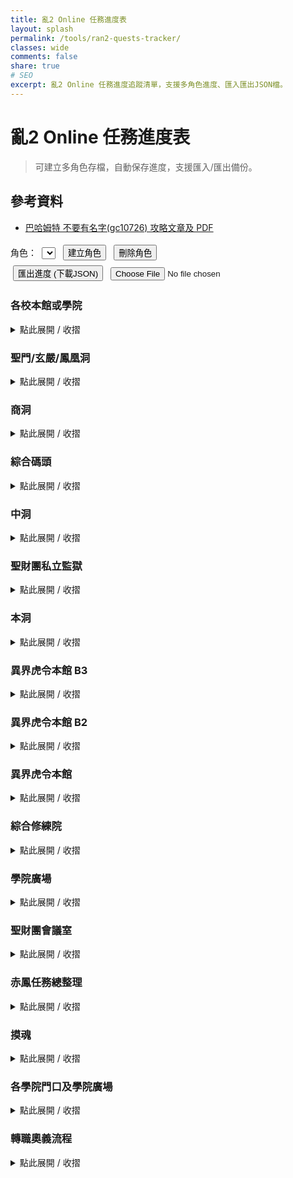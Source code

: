 ```yaml
---
title: 亂2 Online 任務進度表
layout: splash
permalink: /tools/ran2-quests-tracker/
classes: wide
comments: false
share: true
# SEO
excerpt: 亂2 Online 任務進度追蹤清單，支援多角色進度、匯入匯出JSON檔。
---
```


# 亂2 Online 任務進度表

> 可建立多角色存檔，自動保存進度，支援匯入/匯出備份。

## 參考資料
- [巴哈姆特 不要有名字(gc10726) 攻略文章及 PDF](https://forum.gamer.com.tw/C.php?bsn=5270&snA=85329)

<style>
.quest-container {
  margin-top: 1em;
  border-left: 4px solid #ccc;
  padding-left: 1em;
}
.quest-list {
  list-style: none;
  padding: 0;
}
.quest-list li {
  margin: 0.5em 0;
}
.quest-list input[type="checkbox"] {
  transform: scale(1.2);
  margin-right: 0.5em;
}
#controls {
  margin: 1em 0;
}
#controls input, #controls button, #controls select {
  margin: 0.3em;
}
</style>

<div id="controls">
  <label>角色：
    <select id="profileSelect"></select>
  </label>
  <button id="newProfileBtn">建立角色</button>
  <button id="deleteProfileBtn">刪除角色</button>
  <br>
  <button id="exportBtn">匯出進度 (下載JSON)</button>
  <input type="file" id="importFile" accept=".json">
</div>

<h3>各校本館或學院</h3>

<details>
<summary style="cursor:pointer;">點此展開 / 收摺</summary>

<div class="quest-container">
<ul class="quest-list">
  <li><input type="checkbox" data-id="q1">[劇情]新進學生介紹</li>
  <li><input type="checkbox" data-id="q2">[劇情]學院生註冊</li>
  <li><input type="checkbox" data-id="q3">[劇情]學生主任的測驗（技能點數+2）</li>
  <li><input type="checkbox" data-id="q4">[劇情]結界認證（技能點數+2）</li>
  <li><input type="checkbox" data-id="q5">[劇情]準備通過正門</li>
  <li><input type="checkbox" data-id="q6">[劇情]突如其來的研究論文</li>
  <li><input type="checkbox" data-id="q7">[劇情]異像調查</li>
  <li><input type="checkbox" data-id="q8">[劇情]定期測驗（聖門本館主任 能力點數+2）</li>
  <li><label>以下三校任務名稱不同</label></li>
  <li><input type="checkbox" data-id="q9">[劇情]戰爭的召喚（聖門本館主任 能力點數+2）</li>
  <li><input type="checkbox" data-id="q10">[劇情]自我防衛（鳳凰本館主任 能力點數+2）</li>
  <li><input type="checkbox" data-id="q11">[劇情]守護學院（玄嚴本館主任 能力點數+2）</li>
</ul>
</div>

</details>

<h3>聖門/玄嚴/鳳凰洞</h3>

<details>
<summary style="cursor:pointer;">點此展開 / 收摺</summary>

<h4>NPC: 公車司機</h4>
<blockquote>非常重要！一出校門請從公車司機一路解上去，千萬不要途中去跟物理老師對話！否則會無法接取物理老師的呼叫任務！</blockquote>
<div class="quest-container">
<ul class="quest-list">
  <li><input type="checkbox" data-id="q12">公車司機的請求(1)</li>
  <li><input type="checkbox" data-id="q13">公車司機的請求(2)</li>
  <li><input type="checkbox" data-id="q14">作業班長的請求</li>
  <li><input type="checkbox" data-id="q15">物理老師的呼叫（技能點數+1）</li>
</ul>
</div>

<h4>NPC: 技術老師</h4>
<div class="quest-container">
<ul class="quest-list">
  <li><input type="checkbox" data-id="q16">技術老師的測驗（技能點數+1）</li>
  </ul>
</div>

<h4>NPC: 物理老師</h4>
<div class="quest-container">
<ul class="quest-list">
  <li><input type="checkbox" data-id="q17">打倒冰凍可魯（技能點數+1）</li>
  <li><input type="checkbox" data-id="q18">掃除炸彈（技能點數+1）</li>
  <li><input type="checkbox" data-id="q19">淨化公園（技能點數+1）</li>
  <li><input type="checkbox" data-id="q20">物理老師的考試</li>
  <li><input type="checkbox" data-id="q21">紙幣認證（技能點數+1）</li>
  <li><input type="checkbox" data-id="q22">發布命令書（技能點數+1）</li>
  <li><input type="checkbox" data-id="q23">回收地圖（技能點數+1）</li>
  </ul>
</div>

<h4>NPC: 特遣人員</h4>
<blockquote>有綁技能點的任務，幾乎在外面就可以解，但如果想把全部任務解掉，120等以前進去是相對舒服的。</blockquote>
<div class="quest-container">
<ul class="quest-list">
  <li><input type="checkbox" data-id="q24">獲得特殊ID卡（技能點數+1）</li>
  <li><input type="checkbox" data-id="q25">前往虎令學院地下2樓 (可不接)</li>
  <li><input type="checkbox" data-id="q26">特遣人員的測驗</li>
  <li><input type="checkbox" data-id="q27">特遣人員的請求（技能點數+1）</li>
</ul>
</div>

</details>


<h3>商洞</h3>

<details>
<summary style="cursor:pointer;">點此展開 / 收摺</summary>

<h4>NPC: 警察</h4>
<div class="quest-container">
<ul class="quest-list">
  <li><input type="checkbox" data-id="q28">警察的委託（技能點數+1）</li>
  <li><input type="checkbox" data-id="q29">調查實驗體（能力點數+1）</li>
  </ul>
</div>

<h4>NPC: 清潔工人</h4>
<div class="quest-container">
<ul class="quest-list">
  <li><input type="checkbox" data-id="q30">鮮紅色的影子（技能點數+3，前置:深牢之怨）</li>
  <li><input type="checkbox" data-id="q31">請求支援（技能點數+5）</li>
  <li><input type="checkbox" data-id="q32">伏擊（技能點數+3，中洞 NPC: 典獄官）</li>
</ul>
</div>

<h4>NPC: 學院聯合戰隊隊長－亞恩</h4>
<div class="quest-container">
<ul class="quest-list">
  <li><input type="checkbox" data-id="q33">深入死牢（能力點數+1，前置：斯利普議會長－議會的委託）</li>
  <li><input type="checkbox" data-id="q34">實力的證明（火炎地獄鑰匙）</li>
  <li><input type="checkbox" data-id="q35">更難突破的要塞 (火炎副本每日任務的前置) </li>
</ul>
</div>

<h4>NPC: 藍洛</h4>
<div class="quest-container">
<ul class="quest-list">
  <li><input type="checkbox" data-id="q36">墮星之光（技能點數+10、能力點數+20）</li>
  <li><input type="checkbox" data-id="q37">深淵的序曲（20 萬亂幣接取，前置：本洞 - 警察-謎樣的探險家）</li>
  <li><input type="checkbox" data-id="q38">激戰前的測試（技能點數+7、綜合修練院-NPC:斯利普議會長）</li>
</ul>
</div>

<h4>NPC: 學院聯合戰隊隊員－凱特</h4>
<div class="quest-container">
<ul class="quest-list">
  <li><input type="checkbox" data-id="q39">火焰的印記（能力點數+1）</li>
  <li><input type="checkbox" data-id="q40">寒冰霸主的密令（能力點數+2）</li>
  <li><input type="checkbox" data-id="q41">機械交響曲（能力點數+3）</li>
  <li><input type="checkbox" data-id="q42">愛情解毒劑（能力點數+3）</li>
  <li><input type="checkbox" data-id="q43">破壞之力（技能點數+8）</li>
  <li><input type="checkbox" data-id="q44">預言家（技能點數+1，前置：激戰前的測試）</li>
  <li><input type="checkbox" data-id="q45">古老的詛咒（技能點數+2，前置：預言家）</li>
</ul>
</div>

<h4>NPC: 紫宮遠</h4>
<div class="quest-container">
<ul class="quest-list">
  <li><input type="checkbox" data-id="q46">聖財團機工館的治安問題(一)（技能點數+3、需轉奧義等級達到210等）</li>
  <li><input type="checkbox" data-id="q47">聖財團機工館的治安問題(二)（技能點數+4、需轉奧義等級達到210等）</li>
</ul>
</div>

</details>

<h3>綜合碼頭</h3>

<details>
<summary style="cursor:pointer;">點此展開 / 收摺</summary>

<h4>NPC: 卡車司機</h4>
<div class="quest-container">
<ul class="quest-list">
  <li><input type="checkbox" data-id="q48">回收卡車鑰匙</li>
  <li><input type="checkbox" data-id="q49">汽油回收 </li>
  <li><input type="checkbox" data-id="q50">去見老人（技能點數+3）</li>
</ul>
</div>

<h4>NPC: 可疑的老人</h4>
<div class="quest-container">
<ul class="quest-list">
  <li><input type="checkbox" data-id="q51">老頭的禮物</li>
  <li><input type="checkbox" data-id="q52">尋找文書</li>
  <li><input type="checkbox" data-id="q53">確認淨水場水質</li>
  <li><input type="checkbox" data-id="q54">修理發電機</li>
  <li><input type="checkbox" data-id="q55">拿到青之秘密據點的帶子</li>
  <li><input type="checkbox" data-id="q56">青之秘密據點帶子修復（技能點數+3）</li>
</ul>
</div>

<h4>NPC: 碼頭警察Ａ</h4>
<div class="quest-container">
<ul class="quest-list">
  <li><input type="checkbox" data-id="q57">確認走私品</li>
  <li><input type="checkbox" data-id="q58">逮捕走私犯</li>
  <li><input type="checkbox" data-id="q59">調查建築物</li>
  <li><input type="checkbox" data-id="q60">侵入「青」的秘密據點 </li>
  <li><input type="checkbox" data-id="q61">搜索「青」的秘密據點 </li>
  <li><input type="checkbox" data-id="q62">搜索「青」的秘密據點2樓</li>
  <li><input type="checkbox" data-id="q63">搜索「青」的秘密據點3樓</li>
  <li><input type="checkbox" data-id="q64">交回證據</li>
  <li><input type="checkbox" data-id="q65">第一次考試（技能點數+2、能力點數+1、NPC：商洞－洪美蘭）</li>
  <li><input type="checkbox" data-id="q66">第二次考試（技能點數+2、打冰凍小丑）</li>
  <li><input type="checkbox" data-id="q67">第三次考試（獎勵:空間念珠[+7]、新手神裝別賣）</li>
</ul>
</div>

</details>

<h3>中洞</h3>

<details>
<summary style="cursor:pointer;">點此展開 / 收摺</summary>

<h4>NPC: 護士</h4>
<div class="quest-container">
<ul class="quest-list">
  <li><input type="checkbox" data-id="q68">找尋遺物任務（技能點數+2）</li>
  <li><input type="checkbox" data-id="q69">死亡領域（技能點數+4）</li>
  <li><input type="checkbox" data-id="q70">尋找背包鑰匙（獎勵:時空斑指[+6]、新手神裝別賣）</li>
</ul>
</div>

</details>

<h3>聖財團私立監獄</h3>

<details>
<summary style="cursor:pointer;">點此展開 / 收摺</summary>

<blockquote>有戰力限制問題，越早解越好，200初不洗點的情況幾乎要脫掉全部裝備才能解。</blockquote>
<h4>NPC: 監獄警察</h4>
<div class="quest-container">
<ul class="quest-list">
  <li><input type="checkbox" data-id="q71">確認信紙（技能點數+2）</li>
  <li><input type="checkbox" data-id="q72">搜集珠子（技能點數+5）</li>
  <li><input type="checkbox" data-id="q73">找尋嫌犯（能力點數+1，容易漏掉，監獄警察A 座標:51/105）</li>
</ul>
</div>

</details>

<h3>本洞</h3>

<details>
<summary style="cursor:pointer;">點此展開 / 收摺</summary>

<h4>NPC: 警察</h4>
<div class="quest-container">
<ul class="quest-list">
  <li><input type="checkbox" data-id="q74">謎樣的探險家</li>
  <li><input type="checkbox" data-id="q75">未知的動亂</li>
</ul>
</div>

<h4>NPC: 老頭</h4>
<blockquote>製作特殊戒指的獎勵，別丟商店，撐力量終身裝，賣了無法補救。</blockquote>
<div class="quest-container">
<ul class="quest-list">
  <li><input type="checkbox" data-id="q76">拾回舊書（技能點數+3）</li>
  <li><input type="checkbox" data-id="q77">測試執行能力（能力點數+6）</li>
  <li><input type="checkbox" data-id="q78">測試執行能力(2)（能力點數+9）</li>
  <li><input type="checkbox" data-id="q79">測試執行能力(3)（能力點數+12）</li>
  <li><input type="checkbox" data-id="q80">製作特殊戒指</li>
</ul>
</div>

<h4>NPC: 陽台</h4>
<div class="quest-container">
<ul class="quest-list">
  <li><input type="checkbox" data-id="q81">鐵絲網上的小花（技能點數+4）</li>
</ul>
</div>

<h4>NPC: 神秘女子</h4>
<div class="quest-container">
<ul class="quest-list">
  <li><input type="checkbox" data-id="q82">各學院地下圖書館調查（技能點數+2，需轉奧義等級260）</li>
  <li><input type="checkbox" data-id="q83">集中營狀況調查（技能點數+5，需轉奧義等級260）</li>
</ul>
</div>

</details>

<h3>異界虎令本館 B3</h3>

<details>
<summary style="cursor:pointer;">點此展開 / 收摺</summary>

<h4>NPC: 虎令氣功部學生</h4>
<div class="quest-container"> 
<ul class="quest-list">
  <li><input type="checkbox" data-id="q84">蒐集認證書材料（技能點數+2）</li>
  <li><input type="checkbox" data-id="q85">我們的約定（技能點數+1、NPC：B1－虎令劍道部學生）</li>
  <li><input type="checkbox" data-id="q86">血荒（技能點數+2、NPC：本館－崔基範）</li>
  <li><input type="checkbox" data-id="q87">封印結界（技能點數+3、NPC：操場－江希珍）</li>
</ul>
</div>

</details>

<h3>異界虎令本館 B2</h3>

<details>
<summary style="cursor:pointer;">點此展開 / 收摺</summary>

<h4>NPC: 技術老師[虎令]</h4>
<div class="quest-container"> 
<ul class="quest-list">
  <li><input type="checkbox" data-id="q88">蟲之血</li>
  <li><input type="checkbox" data-id="q89">亡羊補牢（技能點數+2、NPC：B2－研究生）</li>
  <li><input type="checkbox" data-id="q90">暴動的學生（前置：異像調查、NPC：本館－老師）</li>
  <li><input type="checkbox" data-id="q91">暴動的真相（NPC：本館－老師）</li>
  <li><input type="checkbox" data-id="q92">瘋狂的開端（技能點數+3、NPC：本館－老師）</li>
</ul>
</div>

</details>

<h3>異界虎令本館</h3>

<details>
<summary style="cursor:pointer;">點此展開 / 收摺</summary>

<h4>NPC: 轉學生</h4>
<div class="quest-container"> 
<ul class="quest-list">
  <li><input type="checkbox" data-id="q93">成績單（技能點數+2，前置：異像調查）</li>
</ul>
</div>

</details>

<h3>綜合修練院</h3>

<details>
<summary style="cursor:pointer;">點此展開 / 收摺</summary>

<h4>NPC: 斯利普議會長</h4>
<div class="quest-container">
<ul class="quest-list">
  <li><input type="checkbox" data-id="q94">議會的委託</li>
  <li><input type="checkbox" data-id="q95">深牢之怨（技能點數+5，能力點數+1）</li>
</ul>
</div>

<h4>NPC: Dr.J</h4>
<div class="quest-container">
<ul class="quest-list">
  <li><input type="checkbox" data-id="q96">失落的一段情</li>
  <li><input type="checkbox" data-id="q97">秘密生化實驗（技能點數+3）</li>
</ul>
</div>

</details>

<h3>學院廣場</h3>

<details>
<summary style="cursor:pointer;">點此展開 / 收摺</summary>

<h4>NPC: 星辰守護者</h4>
<div class="quest-container">
<ul class="quest-list">
  <li><input type="checkbox" data-id="q98">原罪之書的關聯（能力點數+3）</li>
</ul>
</div>

</details>

<h3>聖財團會議室</h3>

<details>
<summary style="cursor:pointer;">點此展開 / 收摺</summary>

<h4>NPC: 風紀官－彭文太</h4>
<div class="quest-container">
<ul class="quest-list">
  <li><input type="checkbox" data-id="q99">發現青基地</li>
  <li><input type="checkbox" data-id="q100">青基地的主事者（技能點數+1、NPC：青基地A區3F－青基地角頭）</li>
  <li><input type="checkbox" data-id="q101">來自青基地的援助（技能點數+1、NPC：陽光男孩）</li>
</ul>
</div>

</details>

<h3>赤鳳任務總整理</h3>

<details>
<summary style="cursor:pointer;">點此展開 / 收摺</summary>

<h4>NPC 位置</h4>
<blockquote>
<ul>
  <li>赤鳳城 (37/16)－小龍女</li>
  <li>赤鳳城 (30/30)－九方黎生</li>
  <li>赤鳳城 (34/1)－紅查斌</li>
  <li>赤鳳宮 (28/10)－殷平風</li>
  <li>赤鳳宮內殿 (40/6)－驚慌失措的小兵</li>
</ul>
</blockquote>

<h4>中藥任務 掉落怪物</h4>
<blockquote>
<ul>
  <li>透骨樑: 二刀 二劍 二弓</li>
  <li>仙鶴根: 二槍 二槌 二方 一刀</li>
  <li>紫花曼陀羅: 一刀 一劍 一弓</li>
  <li>松篸: 一弓 一鎚 一槍 一方</li>
  <li>碎米麩: 下級刺客</li>
</ul>
</blockquote>

<h4>任務小訣竅</h4>
<blockquote>
<ul>
  <li>赤鳳地圖內掉落的命運箱子必定是 恐龍 及 將軍系列怪 可以利用這個機制，先把將軍打出來，但不要打掉，後續任務需要時再打掉，節省時間。</li>
  <li>小龍女的消失 及 龍女憐香的煩惱 這兩個系列任務是有重疊的，遇到打怪可先解另一條，就不用打兩次。</li>
</ul>
</blockquote>

<h4>注意事項</h4>
<blockquote>赤鳳宮內殿，命中率要求稍高，可使用`魂武` 或者 `命中裝備`打過去，精神系可無視這條。</blockquote>

<h3>學院廣場</h3>

<details>
<summary style="cursor:pointer;">點此展開 / 收摺</summary>

<h4>NPC: 申元貞</h4>
<div class="quest-container">
<ul class="quest-list">
  <li><input type="checkbox" data-id="q102">小龍女的消失（能力點數+1）</li>
  <li><input type="checkbox" data-id="q103">追姬（能力點數+1）</li>
  <li><input type="checkbox" data-id="q104">龍女憐香（能力點數+6）</li>
  <li><input type="checkbox" data-id="q105">不遠的將來（能力點數+10）</li>
</ul>
</div>

</details>

<h3>赤鳳城</h3>

<details>
<summary style="cursor:pointer;">點此展開 / 收摺</summary>

<h4>NPC: 小龍女</h4>
<div class="quest-container">
<ul class="quest-list">
  <li><input type="checkbox" data-id="q106">龍女憐香的煩惱（技能點數+2）</li>
  <li><input type="checkbox" data-id="q107">九方黎生的請求(1)（技能點數+5）</li>
  <li><input type="checkbox" data-id="q108">蒼龍的未來（技能點數+8）</li>
  <li><input type="checkbox" data-id="q109">九方黎生的請求(2)（技能點數+6）</li>
  <li><input type="checkbox" data-id="q110">最後的機會（技能點數+9）</li>
  <li><input type="checkbox" data-id="q111">混亂的始源</li>
</ul>
</div>

<h4>NPC: 九方黎生</h4>
<blockquote>等級達到270，且完成上述任務</blockquote>
<div class="quest-container">
<ul class="quest-list">
  <li><input type="checkbox" data-id="q112">九方黎生的請求(2)（技能點數+6）</li>
  <li><input type="checkbox" data-id="q113">最後的機會（技能點數+9、NPC：赤鳳宮 (28/10)－殷平風）</li>
  <li><input type="checkbox" data-id="q114">混亂的始源（NPC：赤鳳宮 (28/10)－殷平風）</li>
</ul>
</div>

</details>
</details>

<h3>摸魂</h3>

<details>
<summary style="cursor:pointer;">點此展開 / 收摺</summary>

<blockquote>撿完丟出來，不影響任務回報。</blockquote>

<div class="quest-container">
<ul class="quest-list">
  <li><input type="checkbox" data-id="q115">邪惡之源-善妒之女：提斯迪蒙娜之魂（技能點數+1）</li>
  <li><input type="checkbox" data-id="q116">邪惡之源-猜忌之子：奧賽羅之魂（技能點數+1）</li>
  <li><input type="checkbox" data-id="q117">學生會長的下落：虎令學生會長之魂（技能點數+1，高經驗重複任務前置）</li>
  <li><input type="checkbox" data-id="q118">七原罪-妒忌之源：伊維厄斯之魂（技能點數+2）</li>  
  <li><input type="checkbox" data-id="q119">火焰領主之魂</li>
  <li><input type="checkbox" data-id="q120">寒霜領主之魂</li>
  <li><input type="checkbox" data-id="q121">瘟疫領主之魂</li>
  <li><input type="checkbox" data-id="q122">雷殛領主之魂</li>
  <li><input type="checkbox" data-id="q123">元素吞噬者之魂</li>
</ul>
</div>

</details>

<h3>各學院門口及學院廣場</h3>

<details>
<summary style="cursor:pointer;">點此展開 / 收摺</summary>

<h4>NPC: 人人有功練</h4>
<blockquote>以下人人有功練任務必須要在限定等級內完成，否則任務自動消失。</blockquote>
<div class="quest-container">
<ul class="quest-list">
  <li><input type="checkbox" data-id="q124">惹事生非的街道 (100-120等)</li>
  <li><input type="checkbox" data-id="q124">變態三男的逆襲 (110-130等)（技能點數+1 能力點數+1）</li>
  <li><input type="checkbox" data-id="q125">賊頭殺殺殺 (120-140等)（技能點數+1 能力點數+1）</li>
  <li><input type="checkbox" data-id="q126">怒殺野鴛鴦 (130-150等)（技能點數+1 能力點數+1）</li>
  <li><input type="checkbox" data-id="q127">隱隱騷動之聲 (140-160等)（技能點數+1 能力點數+1）</li>
  <li><input type="checkbox" data-id="q128">抑制噪音 (150-170等)（能力點數+4）</li>
  <li><input type="checkbox" data-id="q129">探查異變 (160-180等)（技能點數+2 能力點數+3）</li>
  <li><input type="checkbox" data-id="q130">詭異的異變人種 (170-190等)（技能點數+2 能力點數+3）</li>
  <li><input type="checkbox" data-id="q131">阻止異變加劇 (180-200等)（技能點數+2 能力點數+3）</li>
  <li><input type="checkbox" data-id="q132">異界虎令的毒惡深淵 (190-210等)（技能點數+2 能力點數+3）</li>
  <li><input type="checkbox" data-id="q133">例行性訓練(1) (200-220等)（能力點數+3）</li>
  <li><input type="checkbox" data-id="q134">例行性訓練(2) (210-230等)（技能點數+2）</li>
  <li><input type="checkbox" data-id="q135">例行性訓練(3) (220-240等)（技能點數+2）</li>
  <li><input type="checkbox" data-id="q136">例行性訓練(4) (230-250等)（技能點數+2）</li>
  <li><input type="checkbox" data-id="q137">例行性訓練(5) (240-260等)（技能點數+2）</li>
  <li><input type="checkbox" data-id="q138">歲月的痕跡 (250-270等)（技能點數+2）</li>
</ul>
</div>

</details>

<h3>轉職奧義流程</h3>

<details>
<summary style="cursor:pointer;">點此展開 / 收摺</summary>

<div class="quest-container">
<ul class="quest-list">
  <li><input type="checkbox" data-id="q139">莫名的指責（NPC：商洞－紫宮遠）</li>
  <li><input type="checkbox" data-id="q140">另一個自己（NPC：商洞－紫宮遠）</li>
  <li><input type="checkbox" data-id="q141">災難的開始（NPC：本洞－神秘女子）</li>
</ul>
</div>

</details>

<script>
const STORAGE_KEY = 'ran2_quests_profiles';
let profiles = {};
let currentProfile = '';

function saveProfiles() {
  localStorage.setItem(STORAGE_KEY, JSON.stringify(profiles));
}

function loadProfiles() {
  const data = localStorage.getItem(STORAGE_KEY);
  if (data) profiles = JSON.parse(data);
}

function refreshProfileList() {
  const sel = document.getElementById('profileSelect');
  sel.innerHTML = '';
  Object.keys(profiles).forEach(name => {
    const opt = document.createElement('option');
    opt.value = name;
    opt.textContent = name;
    sel.appendChild(opt);
  });
  if (currentProfile && profiles[currentProfile]) {
    sel.value = currentProfile;
  } else {
    currentProfile = sel.value || '';
  }
}

function loadProgress() {
  document.querySelectorAll('input[type="checkbox"]').forEach(cb => {
    const id = cb.dataset.id;
    cb.checked = profiles[currentProfile]?.[id] || false;
  });
}

function saveProgress() {
  if (!profiles[currentProfile]) profiles[currentProfile] = {};
  document.querySelectorAll('input[type="checkbox"]').forEach(cb => {
    const id = cb.dataset.id;
    profiles[currentProfile][id] = cb.checked;
  });
  saveProfiles();
}

document.addEventListener("DOMContentLoaded", function() {
  loadProfiles();
  if (!Object.keys(profiles).length) {
    profiles['預設角色'] = {};
  }
  currentProfile = Object.keys(profiles)[0];
  refreshProfileList();
  loadProgress();

  document.getElementById('profileSelect').addEventListener('change', e => {
    currentProfile = e.target.value;
    loadProgress();
  });

  document.getElementById('newProfileBtn').addEventListener('click', () => {
    const name = prompt('輸入新角色名稱:');
    if (name && !profiles[name]) {
      profiles[name] = {};
      currentProfile = name;
      saveProfiles();
      refreshProfileList();
      loadProgress();
    }
  });

  document.getElementById('deleteProfileBtn').addEventListener('click', () => {
    if (confirm(`確定要刪除角色 "${currentProfile}" 嗎？`)) {
      delete profiles[currentProfile];
      const names = Object.keys(profiles);
      currentProfile = names[0] || '';
      saveProfiles();
      refreshProfileList();
      loadProgress();
    }
  });

  document.querySelectorAll('input[type="checkbox"]').forEach(cb => {
    cb.addEventListener('change', saveProgress);
  });

  document.getElementById('exportBtn').addEventListener('click', () => {
    const data = JSON.stringify(profiles[currentProfile], null, 2);
    const blob = new Blob([data], { type: 'application/json' });
    const url = URL.createObjectURL(blob);
    const safeName = currentProfile ? currentProfile : 'default';
    const filename = safeName.replace(/[\\/:*?"<>|]/g, '_') + '-亂2任務進度表.json';
    const link = document.createElement('a');
    link.href = url;
    link.download = filename;
    document.body.appendChild(link);
    link.click();
    document.body.removeChild(link);
    URL.revokeObjectURL(url);
  });

  document.getElementById('importFile').addEventListener('change', (e) => {
    const file = e.target.files[0];
    if (!file) return;
    const reader = new FileReader();
    reader.onload = function(event) {
      try {
        const obj = JSON.parse(event.target.result);
        profiles[currentProfile] = obj;
        saveProfiles();
        loadProgress();
        alert('匯入成功');
      } catch (err) {
        alert('匯入失敗：JSON格式錯誤');
      }
    };
    reader.readAsText(file);
  });
});
</script>
